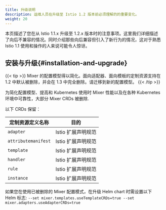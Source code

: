 ```yaml
---
title: 升级说明
description: 运维人员在升级至 Istio 1.2 版本前必须理解的的重要变化。
weight: 20
---
```


本页描述了您在从 Istio 1.1.x 升级至 1.2.x 版本时的注意事项。这里我们详细描述了向后不兼容的情况。同时介绍那些向后兼容但引入了新行为的情况，这对于熟悉 Istio 1.1 使用和操作的人来说可能令人惊讶。

## 安装与升级{#installation-and-upgrade}

{{< tip >}}
Mixer 的配置模型得以简化。面向适配器、面向模板的定制资源支持在 1.2 中默认被删除，并会在 1.3 中完全删除。请迁移到新的配置模型。
{{< /tip >}}

为简化配置模型、提高和 Kubernetes 使用时 Mixer 性能以及在各种 Kubernetes 环境中可靠性，大部分 Mixer CRDs 被删除.

以下 CRDs 保留：

| 定制资源定义名称 | 目的 |
| --- | --- |
| `adapter`| Istio 扩展声明规范 |
| `attributemanifest` | Istio 扩展声明规范 |
| `template` | Istio 扩展声明规范 |
| `handler` | Istio 扩展声明规范 |
| `rule` | Istio 扩展声明规范 |
| `instance` | Istio 扩展声明规范 |

如果您在使用已被删除的 Mixer 配置模式，在升级 Helm chart 时需设置以下 Helm 标志:
`--set mixer.templates.useTemplateCRDs=true --set mixer.adapters.useAdapterCRDs=true`
